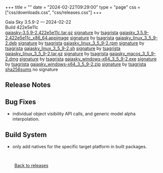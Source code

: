 +++
title = ""
date = "2024-02-22T09:29:00"
type = "page"
css = ["css/downloads.css", "css/releases.css"]
+++

<div class="download-container">
<div id="download-title">
<i class="fa-solid fa-tag"></i>
Gaia Sky <span class="downloads-version">3.5.9-2</span> — <i class="fa-solid fa-clock"></i>
<time class="downloads-releasedate" datetime="2024-02-22T09:29:00" title="Published: 2024-02-22T09:29:00">2024-02-22</time></div>
<div class="downloads-build">Build 422e5e11c</div>
<div class="download-section">
<a href="https://gaia.ari.uni-heidelberg.de/gaiasky/releases/3.5.9-2.422e5e11c/gaiasky-3.5.9-2.422e5e11c.tar.gz" class="download-button">gaiasky-3.5.9-2.422e5e11c.tar.gz</a>
<span class="signature">
<a href="https://gaia.ari.uni-heidelberg.de/gaiasky/releases/3.5.9-2.422e5e11c/gaiasky-3.5.9-2.422e5e11c.tar.gz.sig">signature</a>  by  <a href="https://keyserver.ubuntu.com/pks/lookup?search=0x448C2B189756743013D5F7C22FD2A59C1D734C1F&fingerprint=on&op=index">tsagrista</a>
</span>
<a href="https://gaia.ari.uni-heidelberg.de/gaiasky/releases/3.5.9-2.422e5e11c/gaiasky_3.5.9-2.422e5e11c_x86_64.appimage" class="download-button">gaiasky_3.5.9-2.422e5e11c_x86_64.appimage</a>
<span class="signature">
<a href="https://gaia.ari.uni-heidelberg.de/gaiasky/releases/3.5.9-2.422e5e11c/gaiasky_3.5.9-2.422e5e11c_x86_64.appimage.sig">signature</a>  by  <a href="https://keyserver.ubuntu.com/pks/lookup?search=0x448C2B189756743013D5F7C22FD2A59C1D734C1F&fingerprint=on&op=index">tsagrista</a>
</span>
<a href="https://gaia.ari.uni-heidelberg.de/gaiasky/releases/3.5.9-2.422e5e11c/gaiasky_linux_3_5_9-2.deb" class="download-button">gaiasky_linux_3_5_9-2.deb</a>
<span class="signature">
<a href="https://gaia.ari.uni-heidelberg.de/gaiasky/releases/3.5.9-2.422e5e11c/gaiasky_linux_3_5_9-2.deb.sig">signature</a>  by  <a href="https://keyserver.ubuntu.com/pks/lookup?search=0x448C2B189756743013D5F7C22FD2A59C1D734C1F&fingerprint=on&op=index">tsagrista</a>
</span>
<a href="https://gaia.ari.uni-heidelberg.de/gaiasky/releases/3.5.9-2.422e5e11c/gaiasky_linux_3_5_9-2.rpm" class="download-button">gaiasky_linux_3_5_9-2.rpm</a>
<span class="signature">
<a href="https://gaia.ari.uni-heidelberg.de/gaiasky/releases/3.5.9-2.422e5e11c/gaiasky_linux_3_5_9-2.rpm.sig">signature</a>  by  <a href="https://keyserver.ubuntu.com/pks/lookup?search=0x448C2B189756743013D5F7C22FD2A59C1D734C1F&fingerprint=on&op=index">tsagrista</a>
</span>
<a href="https://gaia.ari.uni-heidelberg.de/gaiasky/releases/3.5.9-2.422e5e11c/gaiasky_linux_3_5_9-2.sh" class="download-button">gaiasky_linux_3_5_9-2.sh</a>
<span class="signature">
<a href="https://gaia.ari.uni-heidelberg.de/gaiasky/releases/3.5.9-2.422e5e11c/gaiasky_linux_3_5_9-2.sh.sig">signature</a>  by  <a href="https://keyserver.ubuntu.com/pks/lookup?search=0x448C2B189756743013D5F7C22FD2A59C1D734C1F&fingerprint=on&op=index">tsagrista</a>
</span>
<a href="https://gaia.ari.uni-heidelberg.de/gaiasky/releases/3.5.9-2.422e5e11c/gaiasky_linux_3_5_9-2.tar.gz" class="download-button">gaiasky_linux_3_5_9-2.tar.gz</a>
<span class="signature">
<a href="https://gaia.ari.uni-heidelberg.de/gaiasky/releases/3.5.9-2.422e5e11c/gaiasky_linux_3_5_9-2.tar.gz.sig">signature</a>  by  <a href="https://keyserver.ubuntu.com/pks/lookup?search=0x448C2B189756743013D5F7C22FD2A59C1D734C1F&fingerprint=on&op=index">tsagrista</a>
</span>
<a href="https://gaia.ari.uni-heidelberg.de/gaiasky/releases/3.5.9-2.422e5e11c/gaiasky_macos_3_5_9-2.dmg" class="download-button">gaiasky_macos_3_5_9-2.dmg</a>
<span class="signature">
<a href="https://gaia.ari.uni-heidelberg.de/gaiasky/releases/3.5.9-2.422e5e11c/gaiasky_macos_3_5_9-2.dmg.sig">signature</a>  by  <a href="https://keyserver.ubuntu.com/pks/lookup?search=0x448C2B189756743013D5F7C22FD2A59C1D734C1F&fingerprint=on&op=index">tsagrista</a>
</span>
<a href="https://gaia.ari.uni-heidelberg.de/gaiasky/releases/3.5.9-2.422e5e11c/gaiasky_windows-x64_3_5_9-2.exe" class="download-button">gaiasky_windows-x64_3_5_9-2.exe</a>
<span class="signature">
<a href="https://gaia.ari.uni-heidelberg.de/gaiasky/releases/3.5.9-2.422e5e11c/gaiasky_windows-x64_3_5_9-2.exe.sig">signature</a>  by  <a href="https://keyserver.ubuntu.com/pks/lookup?search=0x448C2B189756743013D5F7C22FD2A59C1D734C1F&fingerprint=on&op=index">tsagrista</a>
</span>
<a href="https://gaia.ari.uni-heidelberg.de/gaiasky/releases/3.5.9-2.422e5e11c/gaiasky_windows-x64_3_5_9-2.zip" class="download-button">gaiasky_windows-x64_3_5_9-2.zip</a>
<span class="signature">
<a href="https://gaia.ari.uni-heidelberg.de/gaiasky/releases/3.5.9-2.422e5e11c/gaiasky_windows-x64_3_5_9-2.zip.sig">signature</a>  by  <a href="https://keyserver.ubuntu.com/pks/lookup?search=0x448C2B189756743013D5F7C22FD2A59C1D734C1F&fingerprint=on&op=index">tsagrista</a>
</span>
<a href="https://gaia.ari.uni-heidelberg.de/gaiasky/releases/3.5.9-2.422e5e11c/sha256sums" class="download-button">sha256sums</a>
<span class="signature">no signature</span>
</div>
</div>

<section class="release-notes">

# Release Notes


## Bug Fixes
- individual object visibility API calls, and generic model alpha interpolation.

## Build System
- only add natives for the specific target platform in built packages.
</section>


<p class="center-text" style="padding: 30px;">
<i class="fa-solid fa-circle-arrow-left"></i> <a href="/downloads/releases">Back to releases</a>
</p>
